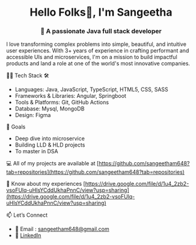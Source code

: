 <h1 align="center">Hello Folks👋, I'm Sangeetha</h1>
<h3 align="center">🚀 A passionate Java full stack developer</h3>

I love transforming complex problems into simple, beautiful, and intuitive user experiences. With 3+ years of experience in crafting performant and accessible UIs and microservices, I'm on a mission to build impactful products and land a role at one of the world's most innovative companies.

👨‍💻 Tech Stack 🛠️
- Languages: Java, JavaScript, TypeScript, HTML5, CSS, SASS
- Frameworks & Libraries: Angular, Springboot
- Tools & Platforms: Git, GitHub Actions
- Database: Mysql, MongoDB
- Design: Figma

🧠 Goals
- Deep dive into microservice
- Building LLD & HLD projects
- To master in DSA

💻 All of my projects are available at [https://github.com/sangeetham648?tab=repositories](https://github.com/sangeetham648?tab=repositories)

📄 Know about my experiences [https://drive.google.com/file/d/1u4_2zb2-vsoFUlq-uHIsYCddUkhaPnnC/view?usp=sharing](https://drive.google.com/file/d/1u4_2zb2-vsoFUlq-uHIsYCddUkhaPnnC/view?usp=sharing)

📫 Let’s Connect
- 📧 Email : sangeetham648@gmail.com
- 💼 <a href="https://www.linkedin.com/in/sangeetha-m-2081361a1/" target="blank">LinkedIn</a>

